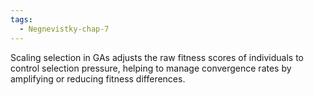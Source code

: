 ```yaml
---
tags:
  - Negnevistky-chap-7
---
```

Scaling selection in GAs adjusts the raw fitness scores of individuals to control selection pressure, helping to manage convergence rates by amplifying or reducing fitness differences.